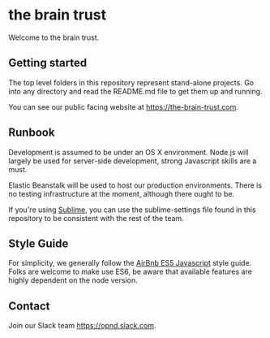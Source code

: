# the brain trust

Welcome to the brain trust.

## Getting started

The top level folders in this repository represent stand-alone projects.
Go into any directory and read the README.md file to get them up and running.

You can see our public facing website at <https://the-brain-trust.com>.

## Runbook

Development is assumed to be under an OS X environment. Node.js will largely
be used for server-side development, strong Javascript skills are a must.

Elastic Beanstalk will be used to host our production environments. There is no
testing infrastructure at the moment, although there ought to be.

If you're using [Sublime](<http://www.sublimetext.com/>), you can use the
sublime-settings file found in this repository to be consistent with the rest of
the team.

## Style Guide

For simplicity, we generally follow the
[AirBnb ES5 Javascript](https://github.com/airbnb/javascript/tree/master/es5)
style guide. Folks are welcome to make use ES6, be aware that available features
are highly dependent on the node version.

## Contact

Join our Slack team <https://opnd.slack.com>.